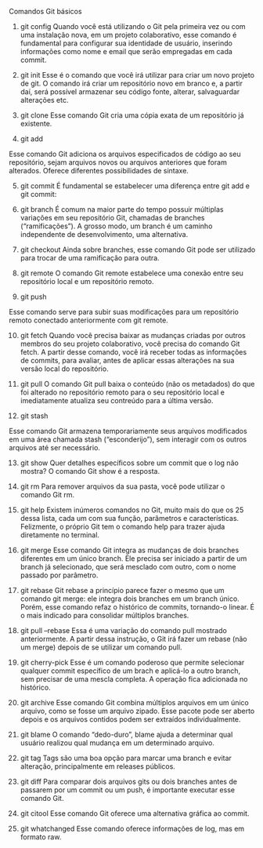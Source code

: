 Comandos Git básicos
1. git config
Quando você está utilizando o Git pela primeira vez ou com uma instalação nova, em um projeto colaborativo, esse comando é fundamental para configurar sua identidade de usuário, inserindo informações como nome e email que serão empregadas em cada commit.

2. git init
Esse é o comando que você irá utilizar para criar um novo projeto de git. O comando irá criar um repositório novo em branco e, a partir daí, será possível armazenar seu código fonte, alterar, salvaguardar alterações etc.

3. git clone
Esse comando Git cria uma cópia exata de um repositório já existente.

4. git add

Esse comando Git adiciona os arquivos especificados de código ao seu repositório, sejam arquivos novos ou arquivos anteriores que foram alterados. Oferece diferentes possibilidades de sintaxe.

5. git commit
É fundamental se estabelecer uma diferença entre git add e git commit:

6. git branch
É comum na maior parte do tempo possuir múltiplas variações em seu repositório Git, chamadas de branches (“ramificações”). A grosso modo, um branch é um caminho independente de desenvolvimento, uma alternativa.

7. git checkout
Ainda sobre branches, esse comando Git pode ser utilizado para trocar de uma ramificação para outra.

8. git remote
O comando Git remote estabelece uma conexão entre seu repositório local e um repositório remoto.

9. git push

Esse comando serve para subir suas modificações para um repositório remoto conectado anteriormente com git remote.

10. git fetch
Quando você precisa baixar as mudanças criadas por outros membros do seu projeto colaborativo, você precisa do comando Git fetch. A partir desse comando, você irá receber todas as informações de commits, para avaliar, antes de aplicar essas alterações na sua versão local do repositório.

11. git pull
O comando Git pull baixa o conteúdo (não os metadados) do que foi alterado no repositório remoto para o seu repositório local e imediatamente atualiza seu contreúdo para a última versão.

12. git stash

Esse comando Git armazena temporariamente seus arquivos modificados em uma área chamada stash (“esconderijo”), sem interagir com os outros arquivos até ser necessário.

13. git show
Quer detalhes específicos sobre um commit que o log não mostra? O comando Git show é a resposta.

14. git rm
Para remover arquivos da sua pasta, você pode utilizar o comando Git rm.

15. git help
Existem inúmeros comandos no Git, muito mais do que os 25 dessa lista, cada um com sua função, parâmetros e características. Felizmente, o próprio Git tem o comando help para trazer ajuda diretamente no terminal.

16. git merge
Esse comando Git integra as mudanças de dois branches diferentes em um único branch. Ele precisa ser iniciado a partir de um branch já selecionado, que será mesclado com outro, com o nome passado por parâmetro.

17. git rebase
Git rebase a princípio parece fazer o mesmo que um comando git merge: ele integra dois branches em um branch único. Porém, esse comando refaz o histórico de commits, tornando-o linear. É o mais indicado para consolidar múltiplos branches.

18. git pull –rebase
Essa é uma variação do comando pull mostrado anteriormente. A partir dessa instrução, o Git irá fazer um rebase (não um merge) depois de se utilizar um comando pull.

19. git cherry-pick
Esse é um comando poderoso que permite selecionar qualquer commit específico de um brach e aplicá-lo a outro branch, sem precisar de uma mescla completa. A operação fica adicionada no histórico.

20. git archive
Esse comando Git combina múltiplos arquivos em um único arquivo, como se fosse um arquivo zipado. Esse pacote pode ser aberto depois e os arquivos contidos podem ser extraídos individualmente.

21. git blame
O comando “dedo-duro”, blame ajuda a determinar qual usuário realizou qual mudança em um determinado arquivo.

22. git tag
Tags são uma boa opção para marcar uma branch e evitar alteração, principalmente em releases públicos.

23. git diff
Para comparar dois arquivos gits ou dois branches antes de passarem por um commit ou um push, é importante executar esse comando Git.

24. git citool
Esse comando Git oferece uma alternativa gráfica ao commit.

25. git whatchanged
Esse comando oferece informações de log, mas em formato raw.

